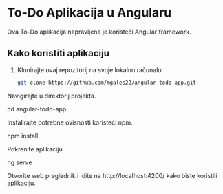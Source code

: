 # To-Do Aplikacija u Angularu

Ova To-Do aplikacija napravljena je koristeći Angular framework.

## Kako koristiti aplikaciju

1. Klonirajte ovaj repozitorij na svoje lokalno računalo.

   ```bash
   git clone https://github.com/mgales22/angular-todo-app.git

Navigirajte u direktorij projekta.

cd angular-todo-app

Instalirajte potrebne ovisnosti koristeći npm.

npm install

Pokrenite aplikaciju

ng serve

Otvorite web preglednik i idite na http://localhost:4200/ kako biste koristili aplikaciju.
